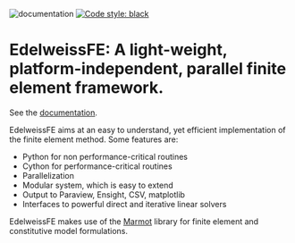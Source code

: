 ![documentation](https://github.com/EdelweissFE/EdelweissFE/actions/workflows/sphinx.yml/badge.svg) [![Code style: black](https://img.shields.io/badge/code%20style-black-000000.svg)](https://github.com/psf/black) 

# EdelweissFE: A light-weight, platform-independent, parallel finite element framework.

See the [documentation](https://edelweissfe.github.io/EdelweissFE).

EdelweissFE aims at an easy to understand, yet efficient implementation of the finite element method.
Some features are:

 * Python for non performance-critical routines
 * Cython for performance-critical routines
 * Parallelization 
 * Modular system, which is easy to extend
 * Output to Paraview, Ensight, CSV, matplotlib
 * Interfaces to powerful direct and iterative linear solvers

EdelweissFE makes use of the [Marmot](https://github.com/MAteRialMOdelingToolbox/Marmot/) library for finite element and constitutive model formulations.
